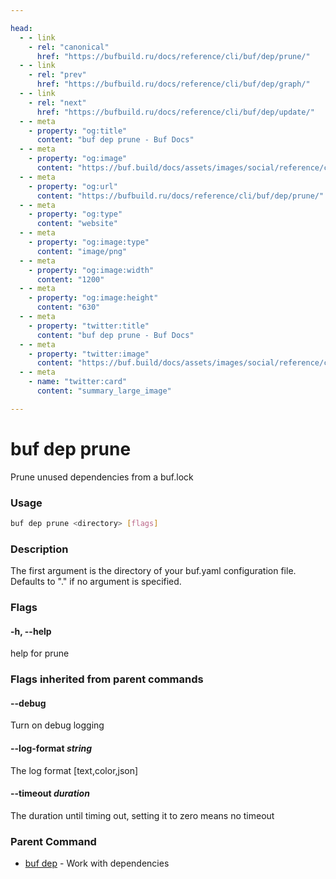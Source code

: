 ```yaml
---

head:
  - - link
    - rel: "canonical"
      href: "https://bufbuild.ru/docs/reference/cli/buf/dep/prune/"
  - - link
    - rel: "prev"
      href: "https://bufbuild.ru/docs/reference/cli/buf/dep/graph/"
  - - link
    - rel: "next"
      href: "https://bufbuild.ru/docs/reference/cli/buf/dep/update/"
  - - meta
    - property: "og:title"
      content: "buf dep prune - Buf Docs"
  - - meta
    - property: "og:image"
      content: "https://buf.build/docs/assets/images/social/reference/cli/buf/dep/prune.png"
  - - meta
    - property: "og:url"
      content: "https://bufbuild.ru/docs/reference/cli/buf/dep/prune/"
  - - meta
    - property: "og:type"
      content: "website"
  - - meta
    - property: "og:image:type"
      content: "image/png"
  - - meta
    - property: "og:image:width"
      content: "1200"
  - - meta
    - property: "og:image:height"
      content: "630"
  - - meta
    - property: "twitter:title"
      content: "buf dep prune - Buf Docs"
  - - meta
    - property: "twitter:image"
      content: "https://buf.build/docs/assets/images/social/reference/cli/buf/dep/prune.png"
  - - meta
    - name: "twitter:card"
      content: "summary_large_image"

---
```


# buf dep prune

Prune unused dependencies from a buf.lock

### Usage

```sh
buf dep prune <directory> [flags]
```

### Description

The first argument is the directory of your buf.yaml configuration file. Defaults to "." if no argument is specified.

### Flags

#### \-h, --help

help for prune

### Flags inherited from parent commands

#### \--debug

Turn on debug logging

#### \--log-format _string_

The log format \[text,color,json\]

#### \--timeout _duration_

The duration until timing out, setting it to zero means no timeout

### Parent Command

- [buf dep](../) - Work with dependencies

